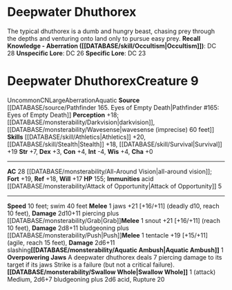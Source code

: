 ﻿---
ac: '28'
alignment: CN
charisma: '+0'
constitution: '+4'
creature_ability:
- Aquatic Ambush
- Attack of Opportunity
- Overpowering Jaws
- Swallow Whole
creature_family: '[[DATABASE/monsterfamily/Dhuthorex|Dhuthorex]]'
dexterity: '+3'
fortitude: '+19'
hp: '155'
id: '1382'
immunity:
- acid
intelligence: '-4'
land_speed: '10'
level: '9'
max_speed: '40'
name: Deepwater Dhuthorex
perception: '+18'
rarity: Uncommon
reflex: '+18'
sense:
- '[[DATABASE/monsterability/Darkvision|darkvision]]'
- '[[DATABASE/monsterability/Wavesense|wavesense (imprecise) 60 feet]]'
size: Large
skill:
- '[[DATABASE/skill/Athletics|Athletics]] +20'
- '[[DATABASE/skill/Stealth|Stealth]] +18'
- '[[DATABASE/skill/Survival|Survival]] +19'
source: '[[DATABASE/source/Pathfinder 165. Eyes of Empty Death|Pathfinder #165: Eyes
  of Empty Death]]'
speed:
- 10 feet; swim 40 feet
strength: '+7'
strength_req: '7'
strongest_save:
- Fortitude
swim_speed: '40'
trait:
- '[[DATABASE/trait/Aberration|Aberration]]'
- '[[DATABASE/trait/Aquatic|Aquatic]]'
- '[[DATABASE/trait/Uncommon|Uncommon]]'
type: Creature
vision: Darkvision
weakest_save:
- Will
will: '+17'
wisdom: '+4'

---
# Deepwater Dhuthorex

The typical dhuthorex is a dumb and hungry beast, chasing prey through the depths and venturing onto land only to pursue easy prey.
**Recall Knowledge - Aberration ([[DATABASE/skill/Occultism|Occultism]])**: DC 28
**Unspecific Lore**: DC 26
**Specific Lore**: DC 23

# Deepwater Dhuthorex<span class="item-type">Creature 9</span>

<span class="trait-uncommon item-trait">Uncommon</span><span class="trait-alignment item-trait">CN</span><span class="trait-size item-trait">Large</span><span class="item-trait">Aberration</span><span class="item-trait">Aquatic</span>
**Source** [[DATABASE/source/Pathfinder 165. Eyes of Empty Death|Pathfinder #165: Eyes of Empty Death]]
**Perception** +18; [[DATABASE/monsterability/Darkvision|darkvision]], [[DATABASE/monsterability/Wavesense|wavesense (imprecise) 60 feet]]
**Skills** [[DATABASE/skill/Athletics|Athletics]] +20, [[DATABASE/skill/Stealth|Stealth]] +18, [[DATABASE/skill/Survival|Survival]] +19
**Str** +7, **Dex** +3, **Con** +4, **Int** -4, **Wis** +4, **Cha** +0

---
**AC** 28 [[DATABASE/monsterability/All-Around Vision|all-around vision]]; **Fort** +19, **Ref** +18, **Will** +17
**HP** 155; **Immunities** acid
<span class="in-box-ability">[[DATABASE/monsterability/Attack of Opportunity|Attack of Opportunity]] <span class="action-icon">5</span> </span>

---
**Speed** 10 feet; swim 40 feet
<span class="in-box-ability">**Melee** <span class="action-icon">1</span> jaws +21 [+16/+11] (deadly d10, reach 10 feet), **Damage** 2d10+11 piercing plus [[DATABASE/monsterability/Grab|Grab]]</span><span class="in-box-ability">**Melee** <span class="action-icon">1</span> snout +21 [+16/+11] (reach 10 feet), **Damage** 2d8+11 bludgeoning plus [[DATABASE/monsterability/Push|Push]]</span><span class="in-box-ability">**Melee** <span class="action-icon">1</span> tentacle +19 [+15/+11] (agile, reach 15 feet), **Damage** 2d6+11 slashing</span><span class="in-box-ability">**[[DATABASE/monsterability/Aquatic Ambush|Aquatic Ambush]]** <span class="action-icon">1</span> </span><span class="in-box-ability">**Overpowering Jaws** A deepwater dhuthorex deals 7 piercing damage to its target if its jaws Strike is a failure (but not a critical failure).</span><span class="in-box-ability">**[[DATABASE/monsterability/Swallow Whole|Swallow Whole]]** <span class="action-icon">1</span> (attack) Medium, 2d6+7 bludgeoning plus 2d6 acid, Rupture 20</span>